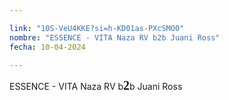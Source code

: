 ```yaml
---

link: "10S-VeU4KKE?si=h-KD01as-PXcSMO0"
nombre: "ESSENCE - VITA Naza RV b2b Juani Ross"
fecha: 10-04-2024

---
```



ESSENCE - VITA Naza RV b<strong style="font-family: cursive; font-weight: 600; font-size:20px">2</strong>b Juani Ross